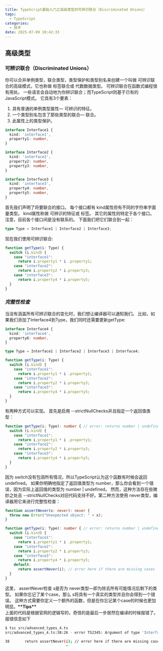 ```yaml
---
title: TypeScript基础入门之高级类型的可辨识联合（Discriminated Unions）
tags:
  - TypeScript
categories:
  - 技术
date: 2025-07-09 10:42:33
---
```


## 高级类型

### 可辨识联合（Discriminated Unions）

你可以合并单例类型，联合类型，类型保护和类型别名来创建一个叫做 可辨识联合的高级模式，它也称做 标签联合或 代数数据类型。 可辨识联合在函数式编程很有用处。 一些语言会自动地为你辨识联合；而TypeScript则基于已有的JavaScript模式。 它具有3个要素：

1. 具有普通的单例类型属性— 可辨识的特征。  
2. 一个类型别名包含了那些类型的联合— 联合。  
3. 此属性上的类型保护。

```ts
interface Interface1 {
  kind: 'interface1',
  property1: number,
}

interface Interface2 {
  kind: 'interface2',
  property2: number,
  property3: number,
}

interface Interface3 {
  kind: 'interface3',
  property4: number,
  property5: number,
}
```

首先我们声明了将要联合的接口。 每个接口都有 kind属性但有不同的字符串字面量类型。 kind属性称做 可辨识的特征或 标签。 其它的属性则特定于各个接口。 注意，目前各个接口间是没有联系的。 下面我们把它们联合到一起：

```ts
type Type = Interface1 | Interface2 | Interface3;
```

现在我们使用可辨识联合:

```ts
function getType(i: Type) {
  switch (i.kind) {
    case "interface1":
      return i.property1 * i .property1;
    case "interface2":
      return i.property2 * i.property3;
    case "interface3":
      return i.property4 * i.property5;
  }
}
```

### *完整性检查*

当没有涵盖所有可辨识联合的变化时，我们想让编译器可以通知我们。 比如，如果我们添加了Interface4到Type，我们同时还需要更新getType:

```ts
interface Interface4 {
  kind: 'interface4',
  property6: number,
}

type Type = Interface1 | Interface2 | Interface3 | Interface4;

function getType(i: Type) {
  switch (i.kind) {
    case "interface1":
      return i.property1 * i .property1;
    case "interface2":
      return i.property2 * i.property3;
    case "interface3":
      return i.property4 * i.property5;
  }
}
```

有两种方式可以实现。 首先是启用 --strictNullChecks并且指定一个返回值类型：

```ts
function getType(i: Type): number { // error: returns number | undefined
  switch (i.kind) {
    case "interface1":
      return i.property1 * i .property1;
    case "interface2":
      return i.property2 * i.property3;
    case "interface3":
      return i.property4 * i.property5;
  }
}
```

因为 switch没有包涵所有情况，所以TypeScript认为这个函数有时候会返回 undefined。 如果你明确地指定了返回值类型为 number，那么你会看到一个错误，因为实际上返回值的类型为 number | undefined。 然而，这种方法存在些微妙之处且 --strictNullChecks对旧代码支持不好。第二种方法使用 never类型，编译器用它来进行完整性检查：

```ts
function assertNever(x: never): never {
  throw new Error("Unexpected object: " + x);
}

function getType(i: Type): number { // error: returns number | undefined
  switch (i.kind) {
    case "interface1":
      return i.property1 * i .property1;
    case "interface2":
      return i.property2 * i.property3;
    case "interface3":
      return i.property4 * i.property5;
    default:
      return assertNever(i); // error here if there are missing cases
  }
}
```

这里， assertNever检查 s是否为 never类型—即为除去所有可能情况后剩下的类型。 如果你忘记了某个case，那么 s将具有一个真实的类型并且你会得到一个错误。 这种方式需要你定义一个额外的函数，但是在你忘记某个case的时候也更加明显。**\*\*Tips\*\***  
上面的代码是根据官网的逻辑写的，奇怪的是最后一步居然在编译的时候报错了。报错信息如下

```bash
$ tsc src/advanced_types_4.ts
src/advanced_types_4.ts:38:26 - error TS2345: Argument of type 'Interface4' is not assignable to parameter of type 'never'.

38       return assertNever(i); // error here if there are missing cases
                            ~
```
